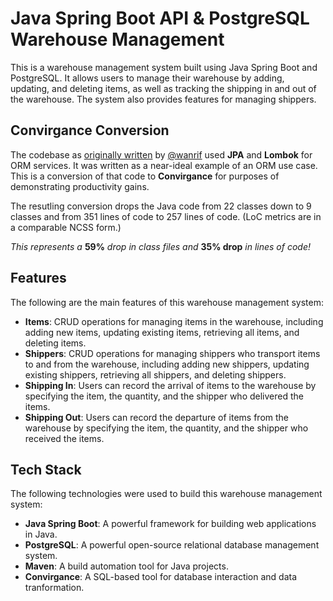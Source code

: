 # Java Spring Boot API & PostgreSQL Warehouse Management

This is a warehouse management system built using Java Spring Boot and PostgreSQL. It allows users to manage their warehouse by adding, updating, and deleting items, as well as tracking the shipping in and out of the warehouse. The system also provides features for managing shippers.

## Convirgance Conversion

The codebase as [originally written](https://github.com/wanrif/warehouse-management-backend) by [@wanrif](https://github.com/wanrif/) used **JPA** and **Lombok** for ORM services. It was written as a near-ideal example of an ORM use case. This is a conversion of that code to **Convirgance** for purposes of demonstrating productivity gains.

The resutling conversion drops the Java code from 22 classes down to 9 classes and from 351 lines of code to 257 lines of code. (LoC metrics are in a comparable NCSS form.)

*This represents a* **59%** *drop in class files and* **35% drop** *in lines of code!*

## Features

The following are the main features of this warehouse management system:

- **Items**: CRUD operations for managing items in the warehouse, including adding new items, updating existing items, retrieving all items, and deleting items.
- **Shippers**: CRUD operations for managing shippers who transport items to and from the warehouse, including adding new shippers, updating existing shippers, retrieving all shippers, and deleting shippers.
- **Shipping In**: Users can record the arrival of items to the warehouse by specifying the item, the quantity, and the shipper who delivered the items.
- **Shipping Out**: Users can record the departure of items from the warehouse by specifying the item, the quantity, and the shipper who received the items.

## Tech Stack

The following technologies were used to build this warehouse management system:

- **Java Spring Boot**: A powerful framework for building web applications in Java.
- **PostgreSQL**: A powerful open-source relational database management system.
- **Maven**: A build automation tool for Java projects.
- **Convirgance**: A SQL-based tool for database interaction and data tranformation.
